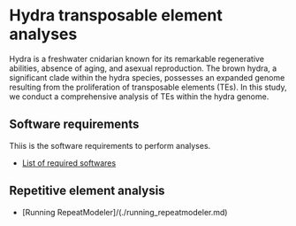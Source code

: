 # Hydra transposable element analyses
Hydra is a freshwater cnidarian known for its remarkable regenerative abilities, absence of aging, and asexual reproduction. The brown hydra, a significant clade within the hydra species, possesses an expanded genome resulting from the proliferation of transposable elements (TEs). In this study, we conduct a comprehensive analysis of TEs within the hydra genome.
## Software requirements
Thiis is the software requirements to perform analyses.
- [List of required softwares](./software_requirements.md)  
## Repetitive element analysis
- [Running RepeatModeler]/(./running_repeatmodeler.md)
